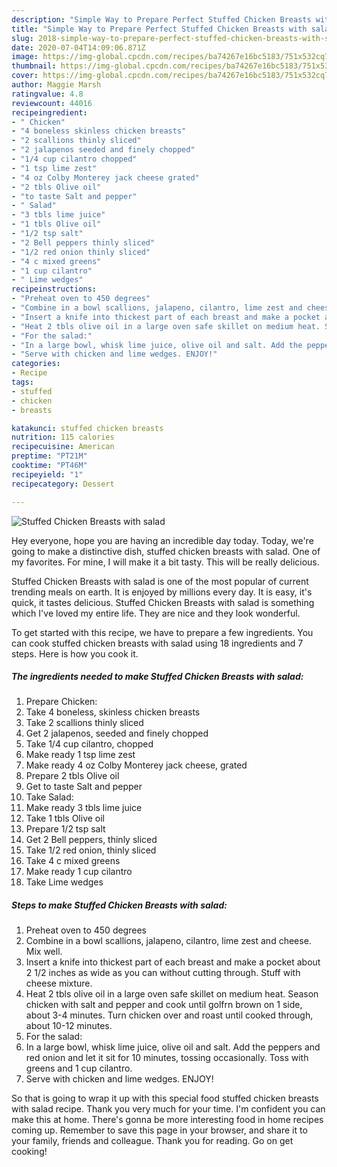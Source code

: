 ```yaml
---
description: "Simple Way to Prepare Perfect Stuffed Chicken Breasts with salad"
title: "Simple Way to Prepare Perfect Stuffed Chicken Breasts with salad"
slug: 2018-simple-way-to-prepare-perfect-stuffed-chicken-breasts-with-salad
date: 2020-07-04T14:09:06.871Z
image: https://img-global.cpcdn.com/recipes/ba74267e16bc5183/751x532cq70/stuffed-chicken-breasts-with-salad-recipe-main-photo.jpg
thumbnail: https://img-global.cpcdn.com/recipes/ba74267e16bc5183/751x532cq70/stuffed-chicken-breasts-with-salad-recipe-main-photo.jpg
cover: https://img-global.cpcdn.com/recipes/ba74267e16bc5183/751x532cq70/stuffed-chicken-breasts-with-salad-recipe-main-photo.jpg
author: Maggie Marsh
ratingvalue: 4.8
reviewcount: 44016
recipeingredient:
- " Chicken"
- "4 boneless skinless chicken breasts"
- "2 scallions thinly sliced"
- "2 jalapenos seeded and finely chopped"
- "1/4 cup cilantro chopped"
- "1 tsp lime zest"
- "4 oz Colby Monterey jack cheese grated"
- "2 tbls Olive oil"
- "to taste Salt and pepper"
- " Salad"
- "3 tbls lime juice"
- "1 tbls Olive oil"
- "1/2 tsp salt"
- "2 Bell peppers thinly sliced"
- "1/2 red onion thinly sliced"
- "4 c mixed greens"
- "1 cup cilantro"
- " Lime wedges"
recipeinstructions:
- "Preheat oven to 450 degrees"
- "Combine in a bowl scallions, jalapeno, cilantro, lime zest and cheese. Mix well."
- "Insert a knife into thickest part of each breast and make a pocket about 2 1/2 inches as wide as you can without cutting through. Stuff with cheese mixture."
- "Heat 2 tbls olive oil in a large oven safe skillet on medium heat. Season chicken with salt and pepper and cook until golfrn brown on 1 side, about 3-4 minutes. Turn chicken over and roast until cooked through, about 10-12 minutes."
- "For the salad:"
- "In a large bowl, whisk lime juice, olive oil and salt. Add the peppers and red onion and let it sit for 10 minutes, tossing occasionally. Toss with greens and 1 cup cilantro."
- "Serve with chicken and lime wedges. ENJOY!"
categories:
- Recipe
tags:
- stuffed
- chicken
- breasts

katakunci: stuffed chicken breasts 
nutrition: 115 calories
recipecuisine: American
preptime: "PT21M"
cooktime: "PT46M"
recipeyield: "1"
recipecategory: Dessert

---
```



![Stuffed Chicken Breasts with salad](https://img-global.cpcdn.com/recipes/ba74267e16bc5183/751x532cq70/stuffed-chicken-breasts-with-salad-recipe-main-photo.jpg)

Hey everyone, hope you are having an incredible day today. Today, we're going to make a distinctive dish, stuffed chicken breasts with salad. One of my favorites. For mine, I will make it a bit tasty. This will be really delicious.

Stuffed Chicken Breasts with salad is one of the most popular of current trending meals on earth. It is enjoyed by millions every day. It is easy, it's quick, it tastes delicious. Stuffed Chicken Breasts with salad is something which I've loved my entire life. They are nice and they look wonderful.




To get started with this recipe, we have to prepare a few ingredients. You can cook stuffed chicken breasts with salad using 18 ingredients and 7 steps. Here is how you cook it.

<!--inarticleads1-->

##### The ingredients needed to make Stuffed Chicken Breasts with salad:

1. Prepare  Chicken:
1. Take 4 boneless, skinless chicken breasts
1. Take 2 scallions thinly sliced
1. Get 2 jalapenos, seeded and finely chopped
1. Take 1/4 cup cilantro, chopped
1. Make ready 1 tsp lime zest
1. Make ready 4 oz Colby Monterey jack cheese, grated
1. Prepare 2 tbls Olive oil
1. Get to taste Salt and pepper
1. Take  Salad:
1. Make ready 3 tbls lime juice
1. Take 1 tbls Olive oil
1. Prepare 1/2 tsp salt
1. Get 2 Bell peppers, thinly sliced
1. Take 1/2 red onion, thinly sliced
1. Take 4 c mixed greens
1. Make ready 1 cup cilantro
1. Take  Lime wedges




<!--inarticleads2-->

##### Steps to make Stuffed Chicken Breasts with salad:

1. Preheat oven to 450 degrees
1. Combine in a bowl scallions, jalapeno, cilantro, lime zest and cheese. Mix well.
1. Insert a knife into thickest part of each breast and make a pocket about 2 1/2 inches as wide as you can without cutting through. Stuff with cheese mixture.
1. Heat 2 tbls olive oil in a large oven safe skillet on medium heat. Season chicken with salt and pepper and cook until golfrn brown on 1 side, about 3-4 minutes. Turn chicken over and roast until cooked through, about 10-12 minutes.
1. For the salad:
1. In a large bowl, whisk lime juice, olive oil and salt. Add the peppers and red onion and let it sit for 10 minutes, tossing occasionally. Toss with greens and 1 cup cilantro.
1. Serve with chicken and lime wedges. ENJOY!




So that is going to wrap it up with this special food stuffed chicken breasts with salad recipe. Thank you very much for your time. I'm confident you can make this at home. There's gonna be more interesting food in home recipes coming up. Remember to save this page in your browser, and share it to your family, friends and colleague. Thank you for reading. Go on get cooking!
